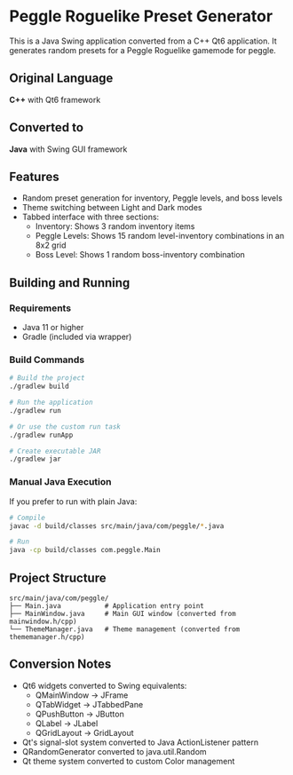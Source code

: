 # Peggle Roguelike Preset Generator

This is a Java Swing application converted from a C++ Qt6 application. It generates random presets for a Peggle Roguelike gamemode for peggle.

## Original Language
**C++** with Qt6 framework

## Converted to
**Java** with Swing GUI framework

## Features
- Random preset generation for inventory, Peggle levels, and boss levels
- Theme switching between Light and Dark modes
- Tabbed interface with three sections:
  - Inventory: Shows 3 random inventory items
  - Peggle Levels: Shows 15 random level-inventory combinations in an 8x2 grid
  - Boss Level: Shows 1 random boss-inventory combination

## Building and Running

### Requirements
- Java 11 or higher
- Gradle (included via wrapper)

### Build Commands
```bash
# Build the project
./gradlew build

# Run the application
./gradlew run

# Or use the custom run task
./gradlew runApp

# Create executable JAR
./gradlew jar
```

### Manual Java Execution
If you prefer to run with plain Java:
```bash
# Compile
javac -d build/classes src/main/java/com/peggle/*.java

# Run
java -cp build/classes com.peggle.Main
```

## Project Structure
```
src/main/java/com/peggle/
├── Main.java           # Application entry point
├── MainWindow.java     # Main GUI window (converted from mainwindow.h/cpp)
└── ThemeManager.java   # Theme management (converted from thememanager.h/cpp)
```

## Conversion Notes
- Qt6 widgets converted to Swing equivalents:
  - QMainWindow → JFrame
  - QTabWidget → JTabbedPane
  - QPushButton → JButton
  - QLabel → JLabel
  - QGridLayout → GridLayout
- Qt's signal-slot system converted to Java ActionListener pattern
- QRandomGenerator converted to java.util.Random
- Qt theme system converted to custom Color management
